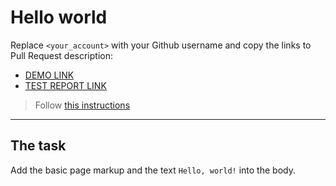 # Hello world
Replace `<your_account>` with your Github username and copy the links to Pull Request description:
- [DEMO LINK](https://Marta-Matsevych.github.io/layout_hello-world/)
- [TEST REPORT LINK](https://Marta-Matsevych.github.io/layout_hello-world/report/html_report/)

> Follow [this instructions](https://mate-academy.github.io/layout_task-guideline/#how-to-solve-the-layout-tasks-on-github)
___

## The task 
Add the basic page markup and the text `Hello, world!` into the body.
